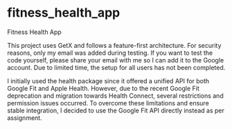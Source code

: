 # fitness_health_app

Fitness Health App

This project uses GetX and follows a feature-first architecture.
For security reasons, only my email was added during testing.
If you want to test the code yourself, please share your email with me so I can add it to the Google account.
Due to limited time, the setup for all users has not been completed.

I initially used the health package since it offered a unified API for both Google Fit and Apple Health.
However, due to the recent Google Fit deprecation and migration towards Health Connect, several restrictions and permission issues occurred.
To overcome these limitations and ensure stable integration, I decided to use the Google Fit API directly instead as per assignment.
